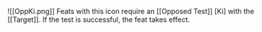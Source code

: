 ![[OppKi.png]]  Feats with this icon require an [[Opposed Test]] [Ki] with the [[Target]].
If the test is successful, the feat takes effect.